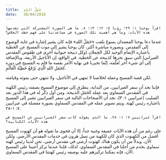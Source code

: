 ```yaml
---
title:  حَمَلُ اللهِ
date:   30/04/2018
---
```


`اقرأ يوحنا ١: ٢٩؛ رؤيا ٥: ١٢؛ ١٣: ٨. ما هي الصورة المشتركة التي تقدمها هذه الآيات، وما هي أهمية تلك الصورة في مساعدتنا على فهم خطة الخلاص؟`

عندما دعا يوحنا المعمدان يسوعَ بلقب «حَمَلُ اللهِ» فإنه كان يشير إشارة في غاية الوضوح إلى المقدِس. وبصورة مباشرة أكثر، كان يوحنا يشير إلى موت المسيح عن الخطية باعتباره الإتمام الوحيد لكل الحِملان (وكل ذبيحة حيوانية أخرى في طقوس المقدس العبراني) التي سبق نحرها كذبيحة عن الخطية. في الواقع، إن الأناجيل الأربعة، وبالإضافة إلى أي شيء آخر تُعلّمه، إنّما تخبرنا في نهاية الأمر بقصة ما قام به المسيح في دوره كحَمَلِ اللهِ الَّذِي يَرْفَعُ خَطِيَّةَ الْعَالَمِ.

لكن قصة المسيح وعمله لخلاصنا لا تنتهي في الأناجيل، ولا تنتهي حتى بموته وقيامته.

فإننا نجد أن سفر العبرانيين، من البداية، يتطرق إلى موضوع المسيح بصفته رئيس الكهنة في المقدس السماوي بعد عمله كَحَمَلِ الذبيحة. ومن أول ذِكْر له في هذا الدور بعد الصليب (عبرانيين ١: ٣)، نجد أن الأصحاحات التالية في سفر العبرانيين تشير إلى المسيح باعتباره رئيس كهنة. ويتم تصوير عمله في المقدس السماوي بصورة مفصلة في عبرانيين ٧: ١-٢٨.

`اقرأ عبرانيين ٧: ١- ٢٨. ما الذي يقوله كاتب سفر العبرانيين عن المسيح في هذه الآيات الكتابية؟`

على رغم من أن هذه الآيات عميقة وغنية جداً، إلا أن فحوى ما تقوله هو أن كهنوت المسيح أفضل من الكهنوت الذي كان للكهنة من نسل هرون في خدمات المقدس الأرضي. ولكن الآن، وبدلاً من أن يكون هناك كهنوت أرضي في مقدس أرضي، نحن لدينا رئيس كهنة سماوي يخدم من أجلنا في المقدس السماوي. لذلك، فإننا عندما نركز أعيننا على المسيح الآن، فإنه يمكننا تركيزهم عليه بوصفه رئيس كهنتنا في المقدس السماوي.



